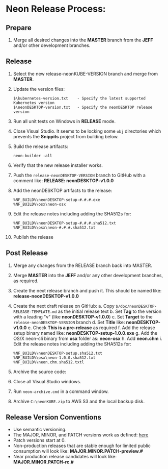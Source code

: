 # Neon Release Process:

## Prepare

1. Merge all desired changes into the **MASTER** branch from the **JEFF** and/or other development branches.

## Release 

1. Select the new release-neonKUBE-VERSION branch and merge from **MASTER**.

2. Update the version files:
   ```
   $\kubernetes-version.txt    - Specify the latest supported Kubernetes version 
   $\neonDESKTOP-version.txt   - Specify the neonDESKTOP release version
   ```

3. Run all unit tests on Windows in **RELEASE** mode.

4. Close Visual Studio.  It seems to be locking some `obj` directories which prevents the **Snippits** project from building below.

5. Build the release artifacts:
   ```
   neon-builder -all
   ```

6. Verify that the new release installer works.

7. Push the `release-neonDESKTOP-VERSION` branch to GitHub with a comment like: **RELEASE: neonDESKTOP-v1.0.0**

8. Add the neonDESKTOP artifacts to the release:
   ```
   %NF_BUILD%\neonDESKTOP-setup-#.#.#.exe
   %NF_BUILD%\osx\neon-osx
   ```

9. Edit the release notes including adding the SHA512s for:
   ```
   %NF_BUILD%\neonDESKTOP-setup-#.#.#.sha512.txt
   %NF_BUILD%\osx\neon-#.#.#.sha512.txt
   ```

10. Publish the release

## Post Release

1. Merge any changes from the RELEASE branch back into MASTER.

2. Merge **MASTER** into the **JEFF** and/or any other development branches, as required.

3. Create the next release branch and push it. This should be named like: **release-neonDESKTOP-v1.0.0**

4. Create the next draft release on GitHub:
   a. Copy `$/doc/neonDESKTOP-RELEASE-TEMPLATE.md` as the initial release text
   b. Set **Tag** to the version with a leading "v" (like **neonDESKTOP-v1.0.0**)
   c. Set **Target** to the `release-neonDESKTOP-VERSION` branch
   d. Set **Title** like: **neonDESKTOP-v1.0.0**
   e. Check **This is a pre-release** as required
   f. Add the release setup binary named like: **neonDESKTOP-setup-1.0.0.exe**
   g. Add the OS/X neon-cli binary from **osx** folder as: **neon-osx** 
   h. Add **neon.chm**
   i. Edit the release notes including adding the SHA512s for:
   ```
   %NF_BUILD%\neonDESKTOP-setup.sha512.txt
   %NF_BUILD%\osx\neon-1.0.0.sha512.txt
   %NF_BUILD%\neon.chm.sha512.txtl
   ```

5. Archive the source code:

  1. Close all Visual Studio windows.
  2. Run `neon-archive.cmd` in a command window.
  3. Archive `C:\neonKUBE.zip` to AWS S3 and the local backup disk.

## Release Version Conventions

* Use semantic versioning.
* The MAJOR, MINOR, and PATCH versions work as defined: [here](https://semver.org/)
* Patch versions start at 0.
* Non-production releases that are stable enough for limited public consumption will look like: **MAJOR.MINOR.PATCH-preview.#**
* Near production release candidates will look like: **MAJOR.MINOR.PATCH-rc.#**
